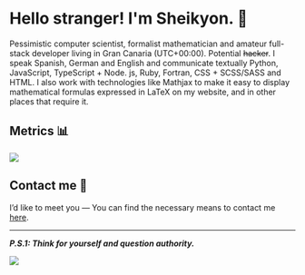 # Hello stranger! I'm Sheikyon. 👋

Pessimistic computer scientist, formalist mathematician and amateur full-stack developer living in Gran Canaria (UTC+00:00). Potential ~~hacker~~. I speak Spanish, German and English and communicate textually Python, JavaScript, TypeScript + Node. js, Ruby, Fortran, CSS + SCSS/SASS and HTML. I also work with technologies like Mathjax to make it easy to display mathematical formulas expressed in LaTeX on my website, and in other places that require it.

## Metrics 📊

<img src="https://github-readme-stats-git-masterrstaa-rickstaa.vercel.app/api?username=Sheikyon&&show_icons=true&theme=prussian">

## Contact me 📮

I’d like to meet you ― You can find the necessary means to contact me [here](https://sheikyon.nl/about/#contact-me).

- - -

***P.S.1: Think for yourself and question authority.***
  
![](https://komarev.com/ghpvc/?username=sheikyon)
